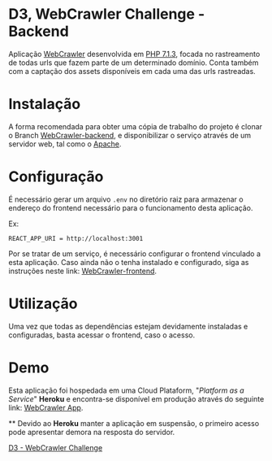 # D3, WebCrawler Challenge - Backend

Aplicação [WebCrawler](https://en.wikipedia.org/wiki/Web_crawler) desenvolvida em [PHP 7.1.3](https://php.net/), focada no rastreamento de todas urls que fazem parte de um determinado domínio. Conta também com a captação dos assets disponíveis em cada uma das urls rastreadas.

# Instalação

A forma recomendada para obter uma cópia de trabalho do projeto é clonar o Branch [WebCrawler-backend](https://github.com/RempelOliveira/D3-BackendChallenge/tree/WebCrawler-backend), e disponibilizar o serviço através de um servidor web, tal como o [Apache](https://www.apache.org/).

# Configuração

É necessário gerar um arquivo `.env` no diretório raiz para armazenar o endereço do frontend necessário para o funcionamento desta aplicação.

Ex:

```
REACT_APP_URI = http://localhost:3001
```

Por se tratar de um serviço, é necessário configurar o frontend vinculado a esta aplicação. Caso ainda não o tenha instalado e configurado, siga as instruções neste link: [WebCrawler-frontend](https://github.com/RempelOliveira/D3-BackendChallenge/tree/WebCrawler-frontend).

# Utilização

Uma vez que todas as dependências estejam devidamente instaladas e configuradas, basta acessar o frontend, caso o acesso.

# Demo

Esta aplicação foi hospedada em uma Cloud Plataform, "*Platform as a Service*" **Heroku** e encontra-se disponível em produção através do seguinte link: [WebCrawler App](https://d3-webcrawler-backend.herokuapp.com).

** Devido ao **Heroku** manter a aplicação em suspensão, o primeiro acesso pode apresentar demora na resposta do servidor.

[D3 - WebCrawler Challenge](https://github.com/d3estudio/backend-challenge/blob/master/README.md)